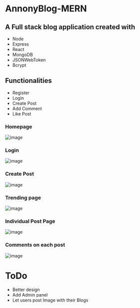 # AnnonyBlog-MERN
## A Full stack blog application created with 
- Node
- Express 
- React
- MongoDB
- JSONWebToken
- Bcrypt

## Functionalities 
- Register
- Login
- Create Post
- Add Comment
- Like Post

### Homepage
![image](https://user-images.githubusercontent.com/62872224/231205829-d34e6aff-91ce-4b49-8272-f847bbe75f27.png)

### Login
![image](https://user-images.githubusercontent.com/62872224/231205936-7325f7c9-6c7d-450f-9f6b-99a02212e94c.png)

### Create Post
![image](https://user-images.githubusercontent.com/62872224/231206011-a4a6b8a8-ed33-4fa5-8d4a-db96a3ad11cb.png)

### Trending page
![image](https://user-images.githubusercontent.com/62872224/231206197-1511d503-9fef-4957-a4d8-9e5b7c7bce52.png)

### Individual Post Page
![image](https://user-images.githubusercontent.com/62872224/231206433-2dc4f2a9-6e0b-42f1-bec1-274068e84089.png)

### Comments on each post
![image](https://user-images.githubusercontent.com/62872224/231206496-32e903e3-d6ed-4dc7-8214-eb4c28580958.png)


# ToDo
- Better design
- Add Admin panel
- Let users post Image with their Blogs
